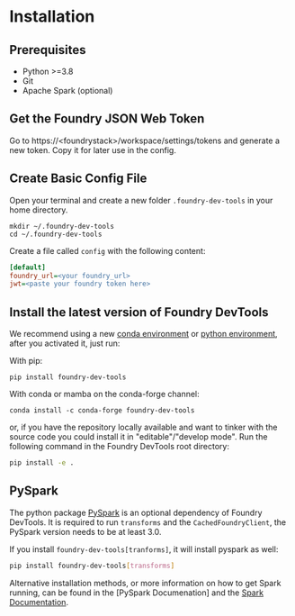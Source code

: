 # Installation

## Prerequisites

- Python >=3.8
- Git
- Apache Spark (optional)

## Get the Foundry JSON Web Token

Go to https://\<foundrystack\>/workspace/settings/tokens and generate a new token.
Copy it for later use in the config.

## Create Basic Config File

Open your terminal and create a new folder `.foundry-dev-tools` in your home directory.

```shell
mkdir ~/.foundry-dev-tools
cd ~/.foundry-dev-tools
```

Create a file called `config` with the following content:

```ini
[default]
foundry_url=<your foundry_url>
jwt=<paste your foundry token here>
```

## Install the latest version of Foundry DevTools

We recommend using a new [conda environment] or [python environment],
after you activated it, just run:

With pip:

```shell
pip install foundry-dev-tools
```

With conda or mamba on the conda-forge channel:

```shell
conda install -c conda-forge foundry-dev-tools
```

or, if you have the repository locally available and want to tinker with the source code
you could install it in "editable"/"develop mode". Run the following command in
the Foundry DevTools root directory:

```bash
pip install -e .
```

## PySpark

The python package [PySpark](https://pypi.org/project/pyspark/) is an optional dependency of Foundry DevTools.
It is required to run `transforms` and the `CachedFoundryClient`, the PySpark version needs to be at least 3.0.

If you install `foundry-dev-tools[tranforms]`, it will install pyspark as well:

```bash
pip install foundry-dev-tools[transforms]
```

Alternative installation methods, or more information on how to get Spark running,
can be found in the [PySpark Documenation] and the [Spark Documentation].

[PySpark Documentation]: https://spark.apache.org/docs/latest/api/python/getting_started/install.html
[Spark Documentation]: https://spark.apache.org/docs/latest/
[conda environment]: https://docs.conda.io/projects/conda/en/latest/user-guide/tasks/manage-environments.html
[python environment]: https://docs.python.org/3/library/venv.html
